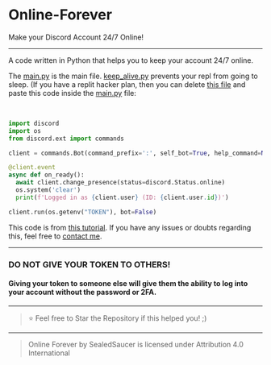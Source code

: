 # Online-Forever
Make your Discord Account 24/7 Online!

----

A code written in Python that helps you to keep your account 24/7 online.

The [main.py](https://github.com/SealedSaucer/Online-Forever/blob/main/main.py) is the main file. [keep_alive.py](https://github.com/SealedSaucer/Online-Forever/blob/main/keep_alive.py) prevents your repl from going to sleep. (If you have a replit hacker plan, then you can delete [this file](https://github.com/SealedSaucer/Online-Forever/blob/main/keep_alive.py) and paste this code inside the [main.py](https://github.com/SealedSaucer/Online-Forever/blob/main/main.py) file: 

</br>

```py
import discord
import os
from discord.ext import commands

client = commands.Bot(command_prefix=':', self_bot=True, help_command=None)

@client.event
async def on_ready():
  await client.change_presence(status=discord.Status.online)
  os.system('clear')
  print(f'Logged in as {client.user} (ID: {client.user.id})')

client.run(os.getenv("TOKEN"), bot=False)
```

This code is from [this tutorial](https://youtu.be/yfgEbZAXMAQ). If you have any issues or doubts regarding this, feel free to [contact me](https://dsc.gg/phantom).

---

### DO NOT GIVE YOUR TOKEN TO OTHERS!

#### Giving your token to someone else will give them the ability to log into your account without the password or 2FA.

---

> ⭐ Feel free to Star the Repository if this helped you! ;)

----

> Online Forever by SealedSaucer is licensed under Attribution 4.0 International 
